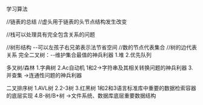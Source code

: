 学习算法

//链表的总结
//虚头用于链表的头节点结构发生改变


//栈可以处理具有完全包含关系的问题


//树形结构 --可以左孩子右兄弟表示法节省空间
//数的节点代表集合
//树的边代表关系
完全二叉树：--维护集合最值的神兵利器
1.堆
2.优先队列

多叉树/森林
1.字典树
2.Ac自动机
1和2->字符串及其相关转换问题的神兵利器
3.并查集  ->连通性问题的神兵利器


二叉排序树
1.AVL树 
2.2-3树
3.红黑树
1和2和3语言标准库中重要的数据检索容器的底层实现
4.B-树/B+树 ->文件系统、数据库底层重要数据结构
